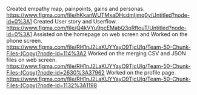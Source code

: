 Created empathy map, painpoints, gains and personas. https://www.figma.com/file/hKkanWUTMxaDHcdmIjmq0y/Untitled?node-id=0%3A1
Created User story and Userflow. https://www.figma.com/file/Q4kVYu9pcEMabQ3oRftouT/Untitled?node-id=0%3A1
Assisted on the homepage on web screen and Worked on the phone screen. https://www.figma.com/file/RH1nJ2LaKUYYayO9TjcUIg/Team-50-Chunk-Files-(Copy)?node-id=114%3A2
Worked on the merging CSV and JSON files on web screen. https://www.figma.com/file/RH1nJ2LaKUYYayO9TjcUIg/Team-50-Chunk-Files-(Copy)?node-id=2630%3A37962
Worked on the profile page. https://www.figma.com/file/RH1nJ2LaKUYYayO9TjcUIg/Team-50-Chunk-Files-(Copy)?node-id=1132%3A1198
